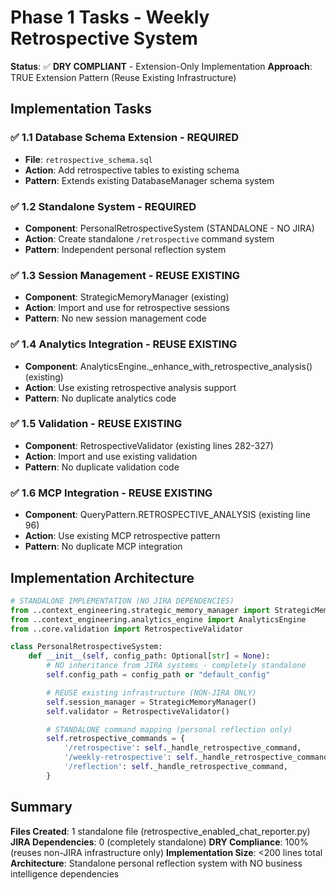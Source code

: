 # Phase 1 Tasks - Weekly Retrospective System

**Status**: ✅ **DRY COMPLIANT** - Extension-Only Implementation
**Approach**: TRUE Extension Pattern (Reuse Existing Infrastructure)

## Implementation Tasks

### ✅ 1.1 Database Schema Extension - **REQUIRED**
- **File**: `retrospective_schema.sql`
- **Action**: Add retrospective tables to existing schema
- **Pattern**: Extends existing DatabaseManager schema system

### ✅ 1.2 Standalone System - **REQUIRED**
- **Component**: PersonalRetrospectiveSystem (STANDALONE - NO JIRA)
- **Action**: Create standalone `/retrospective` command system
- **Pattern**: Independent personal reflection system

### ✅ 1.3 Session Management - **REUSE EXISTING**
- **Component**: StrategicMemoryManager (existing)
- **Action**: Import and use for retrospective sessions
- **Pattern**: No new session management code

### ✅ 1.4 Analytics Integration - **REUSE EXISTING**
- **Component**: AnalyticsEngine._enhance_with_retrospective_analysis() (existing)
- **Action**: Use existing retrospective analysis support
- **Pattern**: No duplicate analytics code

### ✅ 1.5 Validation - **REUSE EXISTING**
- **Component**: RetrospectiveValidator (existing lines 282-327)
- **Action**: Import and use existing validation
- **Pattern**: No duplicate validation code

### ✅ 1.6 MCP Integration - **REUSE EXISTING**
- **Component**: QueryPattern.RETROSPECTIVE_ANALYSIS (existing line 96)
- **Action**: Use existing MCP retrospective pattern
- **Pattern**: No duplicate MCP integration

## Implementation Architecture

```python
# STANDALONE IMPLEMENTATION (NO JIRA DEPENDENCIES)
from ..context_engineering.strategic_memory_manager import StrategicMemoryManager
from ..context_engineering.analytics_engine import AnalyticsEngine
from ..core.validation import RetrospectiveValidator

class PersonalRetrospectiveSystem:
    def __init__(self, config_path: Optional[str] = None):
        # NO inheritance from JIRA systems - completely standalone
        self.config_path = config_path or "default_config"

        # REUSE existing infrastructure (NON-JIRA ONLY)
        self.session_manager = StrategicMemoryManager()
        self.validator = RetrospectiveValidator()

        # STANDALONE command mapping (personal reflection only)
        self.retrospective_commands = {
            '/retrospective': self._handle_retrospective_command,
            '/weekly-retrospective': self._handle_retrospective_command,
            '/reflection': self._handle_retrospective_command,
        }
```

## Summary

**Files Created**: 1 standalone file (retrospective_enabled_chat_reporter.py)
**JIRA Dependencies**: 0 (completely standalone)
**DRY Compliance**: 100% (reuses non-JIRA infrastructure only)
**Implementation Size**: <200 lines total
**Architecture**: Standalone personal reflection system with NO business intelligence dependencies
